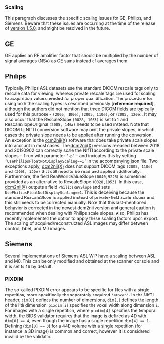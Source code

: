 ### Scaling

This paragraph discusses the specific scaling issues for GE, Philips, and
Siemens. Beware that these issues are occurring at the time of the release of
[version 1.5.0](https://bids-specification.readthedocs.io/en/v1.5.0/), and might
be resolved in the future.

## GE

GE applies an RF amplifier factor that should be multiplied by the number of
signal averages (NSA) as GE sums instead of averages them.

## Philips

Typically, Philips ASL datasets use the standard DICOM rescale tags only to
rescale data for viewing, whereas private rescale tags are used for scaling to
acquisition values needed for proper quantification. The procedure for using
both the scaling types is described previously [**reference required**],
although the authors did not mention that three DICOM fields are typically used
for this purpose - `(2005, 100e)`, `(2005, 110e)`, or `(2005, 120e)`. It may
also occur that the RescaleSlope `(0028, 1053)` is set to `1` and
RescaleSlopeOriginal `(2005, 140a)` needs to be used instead. Note that DICOM to
NIfTI conversion software may omit the private slopes, in which cases the
private slope needs to be applied after running the conversion. An exception is
the [dcm2nii(X)](https://github.com/rordenlab/dcm2niix) software that does take
private scale slopes into account in most cases. The
[dcm2nii(X)](https://github.com/rordenlab/dcm2niix) versions released between
2018 and 20190902 can correctly scale the NIfTI according to the private scale
slopes - if run with parameter `‘-p’` - and indicates this by setting
`‘UsePhilipsFloatNotDisplayScaling==1’` in the accompanying json file. Two
exceptions apply, [dcm2nii(X)](https://github.com/rordenlab/dcm2niix) does not
support DICOM tags `(2005, 110e)` and `(2005, 120e)` that still need to be read
and applied additionally. Furthermore, the field RealWorldValueSlope
`(0040,9225)` is sometimes provided as an alternative to RescaleSlope
`(0028,1053)`. In this case, [dcm2nii(X)](https://github.com/rordenlab/dcm2niix)
outputs a field `PhilipsRWVSlope` and sets
`UsePhilipsFloatNotDisplayScaling==1`. This is deceiving because the standard
RescaleSlope is applied instead of private-field scale slopes and this still
needs to be corrected manually. Note that this last-mentioned behavior is
corrected in the newest dcm2nii version and general caution is recommended when
dealing with Philips scale slopes. Also, Philips has recently implemented the
option to apply these scaling factors upon export. The scaling of
acquired/reconstructed ASL images may differ between control, label, and M0
images.

## Siemens

Several implementations of Siemens ASL WIP have a scaling between ASL and M0.
This can be only modified and obtained at the scanner console and it is set to
`10` by default.

### PIXDIM

The so-called PIXDIM error appears to be specific for files with a single
repetition, more specifically the separately acquired `‘m0scan’`. In the NIfTI
header, `dim[0]` defines the number of dimensions, `dim[i]` defines the length
of the i’th dimension, `pixdim[i]` specifies the voxel width along dimension
`i`. For images with a single repetition, where `pixdim[4]` specifies the
temporal width, the BIDS validator requires that the image is defined as 4D with
`dim[0] == 4`, even though the image has a single repetition `dim[4] == 1`.
Defining (`dim[0] == 3`) for a 44D volume with a single repetition (for
instance: a 3D image) is common and correct, however, it is considered invalid
by the validator.
